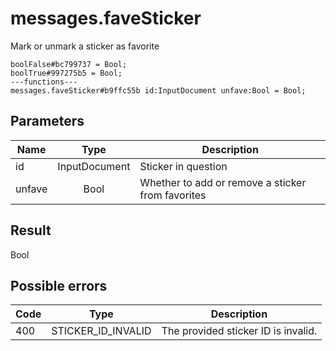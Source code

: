 # messages.faveSticker
Mark or unmark a sticker as favorite

```
boolFalse#bc799737 = Bool;
boolTrue#997275b5 = Bool;
---functions---
messages.faveSticker#b9ffc55b id:InputDocument unfave:Bool = Bool;
```

## Parameters
| Name | Type | Description |
| ---- | :----: | ----------- |
| id | InputDocument | Sticker in question |
| unfave | Bool | Whether to add or remove a sticker from favorites |


## Result
Bool

## Possible errors
| Code | Type | Description |
| ---- | :----: | ----------- |
| 400 | STICKER_ID_INVALID | The provided sticker ID is invalid. |

